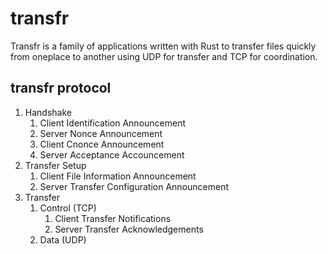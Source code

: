 # transfr
Transfr is a family of applications written with Rust to transfer files quickly from oneplace to another using UDP for transfer and TCP for coordination.


## transfr protocol
1. Handshake
    1. Client Identification Announcement
    1. Server Nonce Announcement
    1. Client Cnonce Announcement
    1. Server Acceptance Accouncement
1. Transfer Setup
    1. Client File Information Announcement
    1. Server Transfer Configuration Announcement 
1. Transfer 
    1. Control (TCP)
        1. Client Transfer Notifications
        1. Server Transfer Acknowledgements
    1. Data (UDP) 
